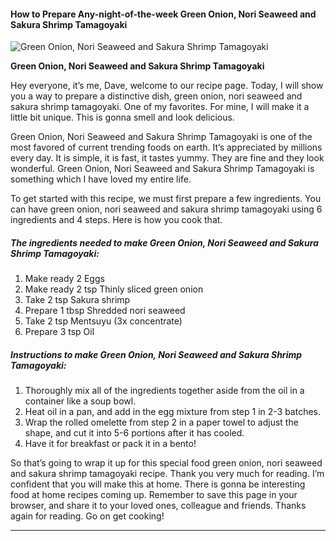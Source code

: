             

#### How to Prepare Any-night-of-the-week Green Onion, Nori Seaweed and Sakura Shrimp Tamagoyaki

![Green Onion, Nori Seaweed and Sakura Shrimp Tamagoyaki](https://img-global.cpcdn.com/recipes/6284519389790208/751x532cq70/green-onion-nori-seaweed-and-sakura-shrimp-tamagoyaki-recipe-main-photo.jpg)

**Green Onion, Nori Seaweed and Sakura Shrimp Tamagoyaki**

Hey everyone, it’s me, Dave, welcome to our recipe page. Today, I will show you a way to prepare a distinctive dish, green onion, nori seaweed and sakura shrimp tamagoyaki. One of my favorites. For mine, I will make it a little bit unique. This is gonna smell and look delicious.

Green Onion, Nori Seaweed and Sakura Shrimp Tamagoyaki is one of the most favored of current trending foods on earth. It’s appreciated by millions every day. It is simple, it is fast, it tastes yummy. They are fine and they look wonderful. Green Onion, Nori Seaweed and Sakura Shrimp Tamagoyaki is something which I have loved my entire life.

To get started with this recipe, we must first prepare a few ingredients. You can have green onion, nori seaweed and sakura shrimp tamagoyaki using 6 ingredients and 4 steps. Here is how you cook that.

##### The ingredients needed to make Green Onion, Nori Seaweed and Sakura Shrimp Tamagoyaki:

1.  Make ready 2 Eggs
2.  Make ready 2 tsp Thinly sliced green onion
3.  Take 2 tsp Sakura shrimp
4.  Prepare 1 tbsp Shredded nori seaweed
5.  Take 2 tsp Mentsuyu (3x concentrate)
6.  Prepare 3 tsp Oil

##### Instructions to make Green Onion, Nori Seaweed and Sakura Shrimp Tamagoyaki:

1.  Thoroughly mix all of the ingredients together aside from the oil in a container like a soup bowl.
2.  Heat oil in a pan, and add in the egg mixture from step 1 in 2-3 batches.
3.  Wrap the rolled omelette from step 2 in a paper towel to adjust the shape, and cut it into 5-6 portions after it has cooled.
4.  Have it for breakfast or pack it in a bento!

So that’s going to wrap it up for this special food green onion, nori seaweed and sakura shrimp tamagoyaki recipe. Thank you very much for reading. I’m confident that you will make this at home. There is gonna be interesting food at home recipes coming up. Remember to save this page in your browser, and share it to your loved ones, colleague and friends. Thanks again for reading. Go on get cooking!

* * *